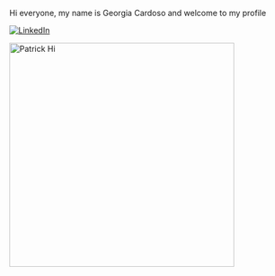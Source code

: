 Hi everyone, my name is Georgia Cardoso and welcome to my profile

[![LinkedIn](https://img.shields.io/badge/LinkedIn-0077B5?style=for-the-badge&logo=linkedin&logoColor=white)](https://www.linkedin.com/in/georgia-cardoso-a895161a3/)

<img aling="right" alt="Patrick Hi" width="400" src="https://media3.giphy.com/media/v1.Y2lkPTc5MGI3NjExdm9tYnF5dmkxZXI3cGV0ZHQ2OTM1emM1aTNtYmRtdzRkZ3pwbjk2bSZlcD12MV9pbnRlcm5hbF9naWZfYnlfaWQmY3Q9Zw/3ogwFGEHrVxusDbDjO/giphy.gif">



